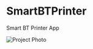 # SmartBTPrinter
Smart BT Printer App 

![Project Photo](https://github.com/[username]/[reponame]/blob/[branch]/image.jpg?raw=true)
